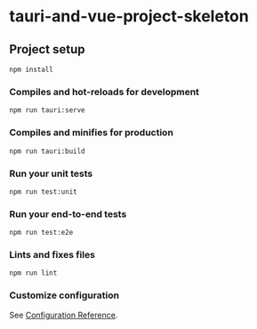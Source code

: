 # tauri-and-vue-project-skeleton

## Project setup

```
npm install
```

### Compiles and hot-reloads for development

```
npm run tauri:serve
```

### Compiles and minifies for production

```
npm run tauri:build
```

### Run your unit tests

```
npm run test:unit
```

### Run your end-to-end tests

```
npm run test:e2e
```

### Lints and fixes files

```
npm run lint
```

### Customize configuration

See [Configuration Reference](https://cli.vuejs.org/config/).
